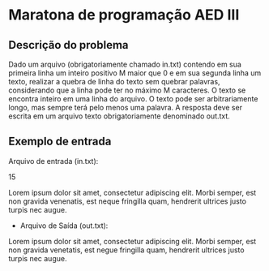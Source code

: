 # Maratona de programação AED III

## Descrição do problema

Dado um arquivo (obrigatoriamente chamado in.txt) contendo em sua primeira linha um inteiro positivo M maior que 0 e em sua segunda linha um texto, realizar a quebra de linha do texto sem quebrar palavras, considerando que a linha pode ter no máximo M caracteres. O texto se encontra inteiro em uma linha do arquivo. O texto pode ser arbitrariamente longo, mas sempre terá pelo menos uma palavra. A resposta deve ser escrita em um arquivo texto obrigatoriamente denominado out.txt.

## Exemplo de entrada

Arquivo de entrada (in.txt):

15

Lorem ipsum dolor sit amet, consectetur adipiscing elit. Morbi semper, est non gravida venenatis, est neque fringilla quam, hendrerit ultrices justo turpis nec augue.

- Arquivo de Saída (out.txt):

Lorem ipsum
dolor sit amet,
consectetur
adipiscing
elit. Morbi
semper, est non
gravida
venetatis, est
negue fringilla
quam, hendrerit
ultrices justo
turpis nec
augue.
